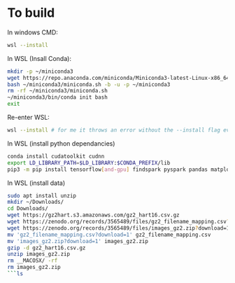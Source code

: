 # To build

In windows CMD:
```bash
wsl --install
```

In WSL (Insall Conda):
```bash
mkdir -p ~/miniconda3
wget https://repo.anaconda.com/miniconda/Miniconda3-latest-Linux-x86_64.sh -O ~/miniconda3/miniconda.sh
bash ~/miniconda3/miniconda.sh -b -u -p ~/miniconda3
rm -rf ~/miniconda3/miniconda.sh
~/miniconda3/bin/conda init bash
exit
```

Re-enter WSL:
```bash
wsl --install # for me it throws an error without the --install flag even if installed
```

In WSL (install python dependancies)
```bash
conda install cudatoolkit cudnn
export LD_LIBRARY_PATH=$LD_LIBRARY:$CONDA_PREFIX/lib
pip3 -m pip install tensorflow[and-gpu] findspark pyspark pandas matplotlib seaborn
```

In WSL (install data)
```bash
sudo apt install unzip
mkdir ~/Downloads/
cd Downloads/
wget https://gz2hart.s3.amazonaws.com/gz2_hart16.csv.gz
wget https://zenodo.org/records/3565489/files/gz2_filename_mapping.csv?download=1
wget https://zenodo.org/records/3565489/files/images_gz2.zip?download=1 # this wget takes some time
mv 'gz2_filename_mapping.csv?download=1' gz2_filename_mapping.csv
mv 'images_gz2.zip?download=1' images_gz2.zip
gzip -d gz2_hart16.csv.gz
unzip images_gz2.zip
rm __MACOSX/ -rf
rm images_gz2.zip
```ls
